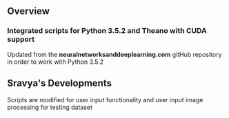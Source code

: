 ## Overview
### Integrated scripts for Python 3.5.2 and Theano with CUDA support
Updated from the **neuralnetworksanddeeplearning.com** gitHub repository in order to work with Python 3.5.2

## Sravya's Developments
Scripts are modified for user input functionality and user input image processing for testing dataset


